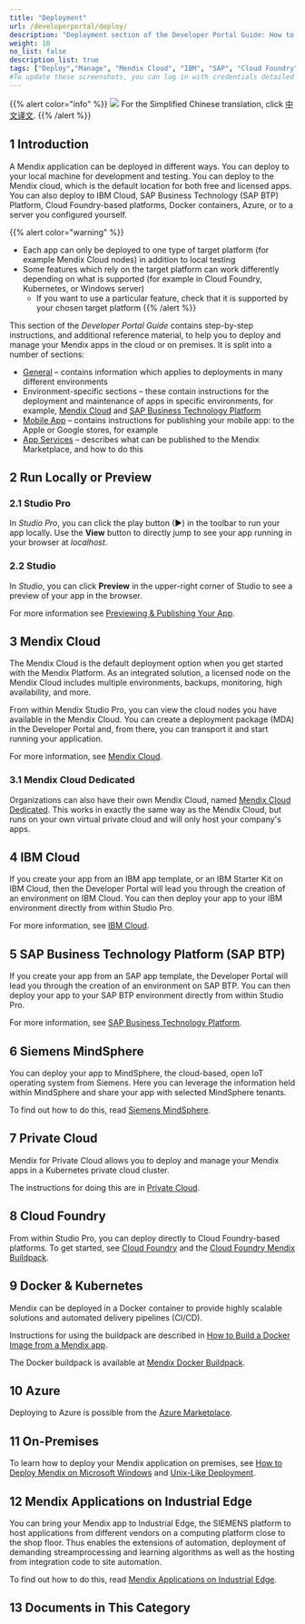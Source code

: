 ```yaml
---
title: "Deployment"
url: /developerportal/deploy/
description: "Deployment section of the Developer Portal Guide: How to deploy Mendix apps to different environments and how to manage those deployments."
weight: 10
no_list: false 
description_list: true
tags: ["Deploy","Manage", "Mendix Cloud", "IBM", "SAP", "Cloud Foundry", "Kubernetes", "On-premises", "Environment", "Mendix Cloud Dedicated"]
#To update these screenshots, you can log in with credentials detailed in How to Update Screenshots Using Team Apps.
---
```


{{% alert color="info" %}}
<img src="/attachments/china.png" class="d-inline-block" /> For the Simplified Chinese translation, click [中文译文](https://cdn.mendix.tencent-cloud.com/documentation/developerportal/deploy.pdf).
{{% /alert %}}

## 1 Introduction

A Mendix application can be deployed in different ways. You can deploy to your local machine for development and testing. You can deploy to the Mendix cloud, which is the default location for both free and licensed apps. You can also deploy to IBM Cloud, SAP Business Technology (SAP BTP) Platform, Cloud Foundry-based platforms, Docker containers, Azure, or to a server you configured yourself.

{{% alert color="warning" %}}
* Each app can only be deployed to one type of target platform (for example Mendix Cloud nodes) in addition to local testing
* Some features which rely on the target platform can work differently depending on what is supported (for example in Cloud Foundry, Kubernetes, or Windows server)
    * If you want to use a particular feature, check that it is supported by your chosen target platform
{{% /alert %}}

This section of the *Developer Portal Guide* contains step-by-step instructions, and additional reference material, to help you to deploy and manage your Mendix apps in the cloud or on premises. It is split into a number of sections:

* [General](/developerportal/deploy/general/) – contains information which applies to deployments in many different environments
* Environment-specific sections – these contain instructions for the deployment and maintenance of apps in specific environments, for example, [Mendix Cloud](/developerportal/deploy/mendix-cloud-deploy/) and [SAP Business Technology Platform](/developerportal/deploy/sap-cloud-platform/)
* [Mobile App](/developerportal/deploy/mobileapp/) – contains instructions for publishing your mobile app: to the Apple or Google stores, for example
* [App Services](/developerportal/deploy/app-services/) – describes what can be published to the Mendix Marketplace, and how to do this

## 2 Run Locally or Preview

### 2.1 Studio Pro

In *Studio Pro*, you can click the play button (▶) in the toolbar to run your app locally. Use the **View** button to directly jump to see your app running in your browser at *localhost*.

### 2.2 Studio

In *Studio*, you can click **Preview** in the upper-right corner of Studio to see a preview of your app in the browser. 

For more information see [Previewing & Publishing Your App](/studio/publishing-app/).

## 3 Mendix Cloud

The Mendix Cloud is the default deployment option when you get started with the Mendix Platform. As an integrated solution, a licensed node on the Mendix Cloud includes multiple environments, backups, monitoring, high availability, and more.

From within Mendix Studio Pro, you can view the cloud nodes you have available in the Mendix Cloud. You can create a deployment package (MDA) in the Developer Portal and, from there, you can transport it and start running your application. 

For more information, see [Mendix Cloud](/developerportal/deploy/mendix-cloud-deploy/).

### 3.1 Mendix Cloud Dedicated

Organizations can also have their own Mendix Cloud, named [Mendix Cloud Dedicated](https://www.mendix.com/evaluation-guide/app-lifecycle/mendix-cloud-overview/#mendix-cloud-vpc). This works in exactly the same way as the Mendix Cloud, but runs on your own virtual private cloud and will only host your company's apps.

## 4 IBM Cloud

If you create your app from an IBM app template, or an IBM Starter Kit on IBM Cloud, then the Developer Portal will lead you through the creation of an environment on IBM Cloud. You can then deploy your app to your IBM environment directly from within Studio Pro.

For more information, see [IBM Cloud](/developerportal/deploy/ibm-cloud/).

## 5 SAP Business Technology Platform (SAP BTP)

If you create your app from an SAP app template, the Developer Portal will lead you through the creation of an environment on SAP BTP. You can then deploy your app to your SAP BTP environment directly from within Studio Pro.

For more information, see [SAP Business Technology Platform](/developerportal/deploy/sap-cloud-platform/).

## 6 Siemens MindSphere

You can deploy your app to MindSphere, the cloud-based, open IoT operating system from Siemens. Here you can leverage the information held within MindSphere and share your app with selected MindSphere tenants.

To find out how to do this, read [Siemens MindSphere](/developerportal/deploy/deploying-to-mindsphere/).

## 7 Private Cloud

Mendix for Private Cloud allows you to deploy and manage your Mendix apps in a Kubernetes private cloud cluster.

The instructions for doing this are in [Private Cloud](/developerportal/deploy/private-cloud/).

## 8 Cloud Foundry

From within Studio Pro, you can deploy directly to Cloud Foundry-based platforms. To get started, see [Cloud Foundry](/developerportal/deploy/cloud-foundry-deploy/) and the [Cloud Foundry Mendix Buildpack](https://github.com/mendix/cf-mendix-buildpack).

## 9 Docker & Kubernetes

Mendix can be deployed in a Docker container to provide highly scalable solutions and automated delivery pipelines (CI/CD).

Instructions for using the buildpack are described in [How to Build a Docker Image from a Mendix app](/developerportal/deploy/docker-deploy/). 

The Docker buildpack is available at [Mendix Docker Buildpack](https://github.com/mendix/docker-mendix-buildpack).

## 10 Azure

Deploying to Azure is possible from the [Azure Marketplace](https://azuremarketplace.microsoft.com/en-us/marketplace/apps/mendix.mendix-pro). 

## 11 On-Premises

To learn how to deploy your Mendix application on premises, see [How to Deploy Mendix on Microsoft Windows](/developerportal/deploy/deploy-mendix-on-microsoft-windows/) and [Unix-Like Deployment](/developerportal/deploy/unix-like/).

## 12 Mendix Applications on Industrial Edge

You can bring your Mendix app to Industrial Edge, the SIEMENS platform to host applications from different vendors on a computing platform close to the shop floor. Thus enables the extensions of automation, deployment of demanding streamprocessing and learning algorithms as well as the hosting from integration code to site automation.

To find out how to do this, read [Mendix Applications on Industrial Edge](/developerportal/deploy/mendix-app-on-industrial-edge/).

## 13 Documents in This Category
